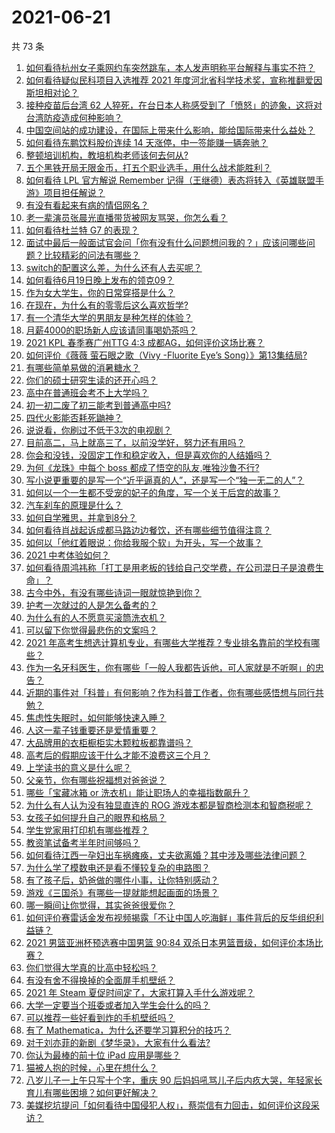 # 2021-06-21

共 73 条

<!-- BEGIN -->
<!-- 最后更新时间 Mon Jun 21 2021 06:01:37 GMT+0800 (China Standard Time) -->

1. [如何看待杭州女子乘网约车突然跳车，本人发声明称平台解释与事实不符？](https://www.zhihu.com/question/465856176)
2. [如何看待疑似民科项目入选推荐 2021
   年度河北省科学技术奖，宣称推翻爱因斯坦相对论？](https://www.zhihu.com/question/465966475)
3. [接种疫苗后台湾 62
   人猝死，在台日本人称感受到了「愤怒」的迹象，这将对台湾防疫造成何种影响？](https://www.zhihu.com/question/466110239)
4. [中国空间站的成功建设，在国际上带来什么影响，能给国际带来什么益处？](https://www.zhihu.com/question/465703732)
5. [如何看待东鹏饮料股价连续 14 天涨停，中一签能赚一辆奔驰？](https://www.zhihu.com/question/465492977)
6. [整顿培训机构，教培机构老师该何去何从?](https://www.zhihu.com/question/463008808)
7. [五个黑铁开局无限金币，打五个职业选手，用什么战术能胜利？](https://www.zhihu.com/question/460139174)
8. [如何看待 LPL 官方解说 Remember
   记得（王继德）表态将转入《英雄联盟手游》项目担任解说？](https://www.zhihu.com/question/465610838)
9. [有没有看起来有病的情侣网名？](https://www.zhihu.com/question/460193137)
10. [老一辈演员张晨光直播带货被网友骂哭，你怎么看？](https://www.zhihu.com/question/465922667)
11. [如何看待杜兰特 G7 的表现？](https://www.zhihu.com/question/466100708)
12. [面试中最后一般面试官会问「你有没有什么问题想问我的？」应该问哪些问题？比较精彩的问法有哪些？](https://www.zhihu.com/question/21559274)
13. [switch的配置这么差，为什么还有人去买呢？](https://www.zhihu.com/question/464901398)
14. [如何看待6月19日晚上发布的领克09？](https://www.zhihu.com/question/466043949)
15. [作为女大学生，你的日常穿搭是什么？](https://www.zhihu.com/question/317964300)
16. [在现在，为什么有的零零后这么喜欢哲学?](https://www.zhihu.com/question/436744133)
17. [有一个清华大学的男朋友是种怎样的体验？](https://www.zhihu.com/question/30174174)
18. [月薪4000的职场新人应该请同事喝奶茶吗？](https://www.zhihu.com/question/466090577)
19. [2021 KPL 春季赛广州TTG 4:3
    成都AG，如何评价这场比赛？](https://www.zhihu.com/question/466215624)
20. [如何评价《薇薇 萤石眼之歌（Vivy -Fluorite Eye’s
    Song）》第13集结局?](https://www.zhihu.com/question/466054985)
21. [有哪些简单易做的消暑糖水？](https://www.zhihu.com/question/20362705)
22. [你们的硕士研究生读的还开心吗？](https://www.zhihu.com/question/455981846)
23. [高中在普通班会考不上大学吗？](https://www.zhihu.com/question/458586665)
24. [初一初二废了初三能考到普通高中吗?](https://www.zhihu.com/question/465062081)
25. [四代火影能否耗死鼬神？](https://www.zhihu.com/question/462369273)
26. [说说看，你刷过不低于3次的电视剧？](https://www.zhihu.com/question/457564696)
27. [目前高二，马上就高三了，以前没学好，努力还有用吗？](https://www.zhihu.com/question/452901439)
28. [你会和没钱，没固定工作和稳定收入，但是喜欢你的人结婚吗？](https://www.zhihu.com/question/463865885)
29. [为何《龙珠》中每个 boss 都成了悟空的队友,唯独沙鲁不行?](https://www.zhihu.com/question/464605306)
30. [写小说更重要的是写一个“近乎逼真的人”，还是写一个“独一无二的人”？](https://www.zhihu.com/question/462450168)
31. [如何以一个一生都不受宠的妃子的角度，写一个关于后宫的故事？](https://www.zhihu.com/question/459786967)
32. [汽车刹车的原理是什么？](https://www.zhihu.com/question/23704461)
33. [如何自学雅思，并拿到8分？](https://www.zhihu.com/question/48493199)
34. [如何看待肖战起诉成都马路边边餐饮，还有哪些细节值得注意？](https://www.zhihu.com/question/465777508)
35. [如何以「他红着眼说：你给我服个软」为开头，写一个故事？](https://www.zhihu.com/question/460697101)
36. [2021 中考体验如何？](https://www.zhihu.com/question/463592456)
37. [如何看待周鸿祎称「打工是用老板的钱给自己交学费，在公司混日子是浪费生命」？](https://www.zhihu.com/question/465936066)
38. [古今中外，有没有哪些诗词一眼就惊艳到你？](https://www.zhihu.com/question/465337346)
39. [护考一次就过的人是怎么备考的？](https://www.zhihu.com/question/462889007)
40. [为什么有的人不愿意买滚筒洗衣机？](https://www.zhihu.com/question/393287010)
41. [可以留下你觉得最悲伤的文案吗？](https://www.zhihu.com/question/462309130)
42. [2021
    年高考生想选计算机专业，有哪些大学推荐？专业排名靠前的学校有哪些？](https://www.zhihu.com/question/459989965)
43. [作为一名牙科医生，你有哪些「一般人我都告诉他，可人家就是不听啊」的忠告？](https://www.zhihu.com/question/56477060)
44. [近期的事件对「科普」有何影响？作为科普工作者，你有哪些感悟想与同行共勉？](https://www.zhihu.com/question/466136091)
45. [焦虑性失眠时，如何能够快速入睡？](https://www.zhihu.com/question/380959121)
46. [人这一辈子钱重要还是爱情重要？](https://www.zhihu.com/question/465525426)
47. [大品牌用的衣柜橱柜实木颗粒板都靠谱吗？](https://www.zhihu.com/question/271313928)
48. [高考后的假期应该干什么才能不浪费这三个月？](https://www.zhihu.com/question/464123456)
49. [上学读书的意义是什么呢？](https://www.zhihu.com/question/463575351)
50. [父亲节，你有哪些祝福想对爸爸说？](https://www.zhihu.com/question/464551221)
51. [哪些「宝藏冰箱 or 洗衣机」能让职场人的幸福指数飙升？](https://www.zhihu.com/question/460520767)
52. [为什么有人认为没有独显直连的 ROG
    游戏本都是智商检测本和智商税呢？](https://www.zhihu.com/question/465832825)
53. [女孩子如何提升自己的眼界和格局？](https://www.zhihu.com/question/443769667)
54. [学生党家用打印机有哪些推荐？](https://www.zhihu.com/question/265997721)
55. [教资笔试备考半年时间够吗？](https://www.zhihu.com/question/460126171)
56. [如何看待江西一孕妇出车祸瘫痪，丈夫欲离婚？其中涉及哪些法律问题？](https://www.zhihu.com/question/465900205)
57. [为什么学了模数电还是看不懂较复杂的电路图？](https://www.zhihu.com/question/432824969)
58. [有了孩子后，奶爸做的哪件小事，让你特别感动？](https://www.zhihu.com/question/464550144)
59. [游戏《三国杀》有哪些一提就能想起画面的场景？](https://www.zhihu.com/question/464961456)
60. [哪一瞬间让你觉得，其实爸爸很爱你？](https://www.zhihu.com/question/465743920)
61. [如何评价赛雷话金发布视频揭露「不让中国人吃海鲜」事件背后的反华组织利益链？](https://www.zhihu.com/question/465827983)
62. [2021 男篮亚洲杯预选赛中国男篮 90:84
    双杀日本男篮晋级，如何评价本场比赛？](https://www.zhihu.com/question/465993602)
63. [你们觉得大学真的比高中轻松吗？](https://www.zhihu.com/question/460551661)
64. [有没有舍不得换掉的全面屏手机壁纸？](https://www.zhihu.com/question/420662927)
65. [2021 年 Steam 夏促时间定了，大家打算入手什么游戏呢？](https://www.zhihu.com/question/456973633)
66. [大学一定要当个班委或者加入学生会什么的吗？](https://www.zhihu.com/question/461953477)
67. [可以推荐一些好看到炸的手机壁纸吗？](https://www.zhihu.com/question/382946508)
68. [有了 Mathematica，为什么还要学习算积分的技巧？](https://www.zhihu.com/question/465906679)
69. [对于刘亦菲的新剧《梦华录》，大家有什么看法?](https://www.zhihu.com/question/463716425)
70. [你认为最棒的前十位 iPad 应用是哪些？](https://www.zhihu.com/question/34453138)
71. [猫被人抱的时候，心里在想什么？](https://www.zhihu.com/question/463390158)
72. [八岁儿子一上午只写十个字，重庆 90
    后妈妈吼骂儿子后内疚大哭，年轻家长育儿有哪些困境？如何更好解决？](https://www.zhihu.com/question/465723069)
73. [美媒挖坑提问「如何看待中国侵犯人权」，蔡崇信有力回击，如何评价这段采访？](https://www.zhihu.com/question/465932695)

<!-- END -->
